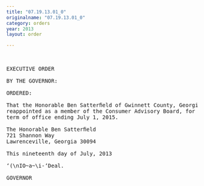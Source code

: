 ```yaml
---
title: "07.19.13.01_0"
originalname: "07.19.13.01_0"
category: orders
year: 2013
layout: order

---
```

<pre>
 

EXECUTIVE ORDER

BY THE GOVERNOR:

ORDERED:

That the Honorable Ben Satterﬁeld of Gwinnett County, Georgia, is
reappointed as a member of the Consumer Advisory Board, for a
term of office ending July 1, 2015.

The Honorable Ben Satterﬁeld
721 Shannon Way
Lawrenceville, Georgia 30094

This nineteenth day of July, 2013

‘(\nIO~a~\i-‘Deal.

GOVERNOR

</pre>
